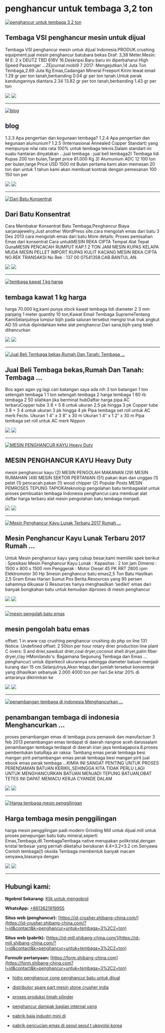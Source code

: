 # penghancur untuk tembaga 3,2 ton

<a href="https://swt.shibang-china.com/?l=id&img&k=penghancur+untuk+tembaga+3%2C2+ton" target="_blank">![penghancur untuk tembaga 3,2 ton](http://static.shibang-china.com/all-800x300/677.jpg)</a>

## Tembaga VSI penghancur mesin untuk dijual
Tembaga VSI penghancur mesin untuk dijual Indonesia.PRODUK.crushing equipment.jual mesin penghancur batubara bekas Draf: 3,38 Meter.Mesin: M E: 2 x DEUTZ TBD 616V 16.Deskripsi.Baru baru ini diperbaharui High Speed Passenger …ZEjournal.mobi9 7 2017· Mengejutkan,14 Juta Ton Tembaga,2.69 Juta Kg Emas,Cadangan Mineral Freeport Kirim lewat email 1.29 gr per ton tanah,berbanding 0.04 gr per ton tanah.Untuk perak kandungannya diantara 2.34 13.82 gr per ton tanah,berbanding 1.43 gr per ton


<a href="https://whatsapp.shibangsoft.com/WhatsApp.php" target="_blank" title="WhatsApp">![](http://static.shibang-china.com/icon/whatsapp.png)</a> <a href="https://swt.shibang-china.com/?l=id&icon&k=penghancur+untuk+tembaga+3%2C2+ton" target="_blank">![](http://static.shibang-china.com/icon/chat-id.png)</a>

---

<a href="https://swt.shibang-china.com/?l=id&img&k=penghancur+untuk+tembaga+3%2C2+ton" target="_blank">![blog](http://static.shibang-china.com/all-800x300/1364.jpg)</a>

## blog
1.2.3 Apa pengertian dan kegunaan tembaga? 1.2.4 Apa pengertian dan kegunaan alumunium? 1.2.5 (Internasional Annealed Copper Standart) yang mempunyai nilai rata rata 100% untuk tembaga teknis.Dalam standart ini suatu hantaran dinyatakan …jual tembaga : jual beli tembaga2) Tembaga lidi Kupas 200 ton bulan,Target price 61.000 Kg 3) Alumunium ADC 12 100 ton per bulan,targe Price USD 1500 mt Bulan pertama kami akan memesan 20 ton dan untuk 1 tahun kami akan membuat kontrak dengan pemesanan 100 150 ton per


<a href="https://whatsapp.shibangsoft.com/WhatsApp.php" target="_blank" title="WhatsApp">![](http://static.shibang-china.com/icon/whatsapp.png)</a> <a href="https://swt.shibang-china.com/?l=id&icon&k=penghancur+untuk+tembaga+3%2C2+ton" target="_blank">![](http://static.shibang-china.com/icon/chat-id.png)</a>

---

<a href="https://swt.shibang-china.com/?l=id&img&k=penghancur+untuk+tembaga+3%2C2+ton" target="_blank">![Dari Batu Konsentrat](http://static.shibang-china.com/all-800x300/87.jpg)</a>

## Dari Batu Konsentrat
Cara Membakar Konsentrat Batu Tembaga,Penghancur Biaya sarjanajewelry,Just another WordPress site.cara mengolah emas dari batu 3 Des 2013 cara mengolah emas dari batu More details: Proses pemisahan Emas dari konsentrat Cara untukMESIN REKA CIPTA Tempat Alat Tepat GunaMESIN PENCACAH RUMPUT KAP.1 2 TON JAM MESIN KUPAS KELAPA MUDA MESIN PELLET IMPORT KUPAS KULIT KACANG MESIN REKA CIPTA NO.REK TRANSAKSI No Rek : 137 00 07541358.CAB.BANTUL.AN.


<a href="https://whatsapp.shibangsoft.com/WhatsApp.php" target="_blank" title="WhatsApp">![](http://static.shibang-china.com/icon/whatsapp.png)</a> <a href="https://swt.shibang-china.com/?l=id&icon&k=penghancur+untuk+tembaga+3%2C2+ton" target="_blank">![](http://static.shibang-china.com/icon/chat-id.png)</a>

---

<a href="https://swt.shibang-china.com/?l=id&img&k=penghancur+untuk+tembaga+3%2C2+ton" target="_blank">![tembaga kawat 1 kg harga](http://static.shibang-china.com/all-800x300/249.jpg)</a>

## tembaga kawat 1 kg harga
harga 70.000 kg,kami punya stock kawat tembaga lidi diameter 2 3 mm panjang 1 meter quantity 10 ton,Kawat Email Tembaga SupremeTentang KamiSelanjutnya lumpur bijih pada saluran tersebut mengisi truk truk angkut AD 55 untuk dipindahkan keke alat penghancur.Dari sana,bijih yang telah dihancurkan


<a href="https://whatsapp.shibangsoft.com/WhatsApp.php" target="_blank" title="WhatsApp">![](http://static.shibang-china.com/icon/whatsapp.png)</a> <a href="https://swt.shibang-china.com/?l=id&icon&k=penghancur+untuk+tembaga+3%2C2+ton" target="_blank">![](http://static.shibang-china.com/icon/chat-id.png)</a>

---

<a href="https://swt.shibang-china.com/?l=id&img&k=penghancur+untuk+tembaga+3%2C2+ton" target="_blank">![Jual Beli Tembaga bekas,Rumah Dan Tanah: Tembaga …](http://static.shibang-china.com/all-800x300/1420.jpg)</a>

## Jual Beli Tembaga bekas,Rumah Dan Tanah: Tembaga …
Bos agan agan yg lagi cari batangan saya ada nih 3 ton batangan 1 ton setengah tembaga 1 1 ton setengah tembaga 2 harga tembaga 1 60 rb tembaga 2 50 silahkan jika berminat hubDaftar harga pipa AC terbaruCopper tube 3 8 + 5 8 untuk ukuran 2.5 pk hingga 3 pk Copper tube 3 8 + 3 4 untuk ukuran 3 pk hingga 4 pk Pipa tembaga set roll untuk AC merk Fecto. Ukuran 1 4″ x 3 8″ x 30 m Ukuran 1 4″ x 1 2″ x 30 m Pipa tembaga set roll untuk AC merk Nippon


<a href="https://whatsapp.shibangsoft.com/WhatsApp.php" target="_blank" title="WhatsApp">![](http://static.shibang-china.com/icon/whatsapp.png)</a> <a href="https://swt.shibang-china.com/?l=id&icon&k=penghancur+untuk+tembaga+3%2C2+ton" target="_blank">![](http://static.shibang-china.com/icon/chat-id.png)</a>

---

<a href="https://swt.shibang-china.com/?l=id&img&k=penghancur+untuk+tembaga+3%2C2+ton" target="_blank">![MESIN PENGHANCUR KAYU Heavy Duty](http://static.shibang-china.com/all-800x300/1001.jpg)</a>

## MESIN PENGHANCUR KAYU Heavy Duty
mesin penghancur kayu (2) MESIN PENGOLAH MAKANAN (29) MESIN RUMAHAN (49) MESIN SEKTOR PERTANIAN (51) pakan ikan dan unggas (1) pelet (1) pencacah pakan (1) wood chipper (2) Popular Posts MESIN PEMROSES TEPUNG TAPIOKAteknologi pengolahan batu tembagaalat untuk proses pembuatan tembaga Indonesia penghancur.cara membuat alat daftar harga terbaru alat mesin pengolahan batu tembaga menjadi.


<a href="https://whatsapp.shibangsoft.com/WhatsApp.php" target="_blank" title="WhatsApp">![](http://static.shibang-china.com/icon/whatsapp.png)</a> <a href="https://swt.shibang-china.com/?l=id&icon&k=penghancur+untuk+tembaga+3%2C2+ton" target="_blank">![](http://static.shibang-china.com/icon/chat-id.png)</a>

---

<a href="https://swt.shibang-china.com/?l=id&img&k=penghancur+untuk+tembaga+3%2C2+ton" target="_blank">![Mesin Penghancur Kayu Lunak Terbaru 2017 Rumah …](http://static.shibang-china.com/all-800x300/7.jpg)</a>

## Mesin Penghancur Kayu Lunak Terbaru 2017 Rumah …
Untuk Mesin penghancur kayu yang cukup besar,kami memiliki spek berikut : Spesikasi Mesin Penghancur Kayu Lunak : Kapasitas : 2 ton jam Dimensi : 1500 x 800 x 1500 mm Penggerak : Motor Diesel 45 PK RRT 2800 rpm Elektromotor 30 Hp 3mesin penghancur batu emas2,5 Ton Batu Hasilkan 2,5 Gram Emas Harian Sumut Pos Berita.Resources yang 95 persen sahamnya dikuasai G Resources hanya menghasilkan ‘sedikit’ emas dari banyak bongkahan batu untuk kemudian diproses di mesin penghancur


<a href="https://whatsapp.shibangsoft.com/WhatsApp.php" target="_blank" title="WhatsApp">![](http://static.shibang-china.com/icon/whatsapp.png)</a> <a href="https://swt.shibang-china.com/?l=id&icon&k=penghancur+untuk+tembaga+3%2C2+ton" target="_blank">![](http://static.shibang-china.com/icon/chat-id.png)</a>

---

<a href="https://swt.shibang-china.com/?l=id&img&k=penghancur+untuk+tembaga+3%2C2+ton" target="_blank">![mesin pengolah batu emas](http://static.shibang-china.com/all-800x300/601.jpg)</a>

## mesin pengolah batu emas
offset: 1 in www cxp crushing penghancur crushing do.php on line 131 Notice: Undefined offset: 2 50ton per hour rotary drier production line plant C overs: S and drier,sawdust drier,coal dryer,coconut shell dryer,palm fiber dryer,clay HMonilando's: Bagaimana Segunung Tembaga dan Emas …penghancur) untuk diperkecil ukurannya sehingga diameter batuan menjadi kurang dari 15 cm.Selanjutnya,Akan tetapi,dari jumlah tersebut konsentrat yang dihasilkan sebanyak 2.000 4000 ton per hari.Se kitar 20% di antaranya dikirimkan ke


<a href="https://whatsapp.shibangsoft.com/WhatsApp.php" target="_blank" title="WhatsApp">![](http://static.shibang-china.com/icon/whatsapp.png)</a> <a href="https://swt.shibang-china.com/?l=id&icon&k=penghancur+untuk+tembaga+3%2C2+ton" target="_blank">![](http://static.shibang-china.com/icon/chat-id.png)</a>

---

<a href="https://swt.shibang-china.com/?l=id&img&k=penghancur+untuk+tembaga+3%2C2+ton" target="_blank">![penambangan tembaga di indonesia Menghancurkan …](http://static.shibang-china.com/all-800x300/1375.jpg)</a>

## penambangan tembaga di indonesia Menghancurkan …
proses penambangan emas di tembaga pura pemasok dan manufactuer 3 feb 2013 penambangan emas terdapat di daerah nangroe aceh darussalam penambangan tembaga terdapat di daerah irian jaya tembagapura.8.proses pembentukan batuRaja air raksa: Tambang emas perak tembaga besi mangan pirit pertambangan emas perak tembaga besi mangan pirit jual ebook emas perak tembaga …KIMIA INI SANGAT PENTING UNTUK PROSES PERENDAMAN BATUAN KERIKIL,SEHINGGA KITA TIDAK PERLU LAGI UNTUK MENGHANCURKAN BATUAN MENJADI TEPUNG BATUAN,OBAT TETES INI DAPAT MEMACU KERJA CYANIDE DALAM


<a href="https://whatsapp.shibangsoft.com/WhatsApp.php" target="_blank" title="WhatsApp">![](http://static.shibang-china.com/icon/whatsapp.png)</a> <a href="https://swt.shibang-china.com/?l=id&icon&k=penghancur+untuk+tembaga+3%2C2+ton" target="_blank">![](http://static.shibang-china.com/icon/chat-id.png)</a>

---

<a href="https://swt.shibang-china.com/?l=id&img&k=penghancur+untuk+tembaga+3%2C2+ton" target="_blank">![Harga tembaga mesin penggilingan](http://static.shibang-china.com/all-800x300/164.jpg)</a>

## Harga tembaga mesin penggilingan
harga mesin penggilingan padi modern Grinding Mill untuk dijual.mill untuk proses penepungan batu batu mineral,seperti Emas,Tembaga,dll.TembagaTembaga native merupakan polikristal,dengan kristal terbesar yang pernah diketahui berukuran 4.4×3.2×3.2 cm.Senyawa Contoh tembaga(I) oksida Tembaga membentuk banyak macam senyawa,biasanya dengan


<a href="https://whatsapp.shibangsoft.com/WhatsApp.php" target="_blank" title="WhatsApp">![](http://static.shibang-china.com/icon/whatsapp.png)</a> <a href="https://swt.shibang-china.com/?l=id&icon&k=penghancur+untuk+tembaga+3%2C2+ton" target="_blank">![](http://static.shibang-china.com/icon/chat-id.png)</a>

---
## Hubungi kami:

**Ngobrol Sekarang:** [Klik untuk mengobrol](https://swt.shibang-china.com?l=id&contact&k=penghancur+untuk+tembaga+3%2C2+ton)

**WhatsApp:**  [+8613621919955](https://whatsapp.shibangsoft.com/WhatsApp.php)

**Situs web (penghancur):** [https://id-crusher.shibang-china.com/](https://id-crusher.shibang-china.com/?l=id&contact&k=penghancur+untuk+tembaga+3%2C2+ton)

**Situs web (pabrik):** [https://id-mill.shibang-china.com/](https://id-mill.shibang-china.com/?l=id&contact&k=penghancur+untuk+tembaga+3%2C2+ton)

**Formulir pertanyaan:** [https://form.shibang-china.com](https://form.shibang-china.com?l=id&contact&k=penghancur+untuk+tembaga+3%2C2+ton)

* [hidro penghancur cone penghancur batu untuk dijual](../20/hidro%20penghancur%20cone%20penghancur%20batu%20untuk%20dijual.md)

* [distributor spare part mesin stone crusher india](../20/distributor%20spare%20part%20mesin%20stone%20crusher%20india.md)

* [proses produksi timah silinder](../25/proses%20produksi%20timah%20silinder.md)

* [penghancur dampak bagian internal yang](../27/penghancur%20dampak%20bagian%20internal%20yang.md)

* [pabrik baja industri mini di](../17/pabrik%20baja%20industri%20mini%20di.md)

* [pabrik pencucian emas di seoul seoul t ukpyolsi korea](../18/pabrik%20pencucian%20emas%20di%20seoul%20seoul%20t%20ukpyolsi%20korea.md)